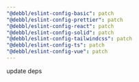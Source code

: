 ```yaml
---
"@debbl/eslint-config-basic": patch
"@debbl/eslint-config-prettier": patch
"@debbl/eslint-config-react": patch
"@debbl/eslint-config-solid": patch
"@debbl/eslint-config-tailwindcss": patch
"@debbl/eslint-config-ts": patch
"@debbl/eslint-config-vue": patch
---
```


update deps
